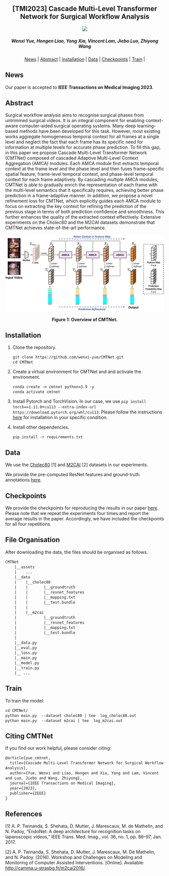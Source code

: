 <h2 align="center"> [TMI2023] Cascade Multi-Level Transformer Network for Surgical Workflow Analysis </h2>
<p align="center">
<a href="https://ieeexplore.ieee.org/document/10098668"><img src="https://img.shields.io/badge/ieee-Paper-<color>"></a>
</p>
<h5 align="center"><em>Wenxi Yue, Hongen Liao, Yong Xia, Vincent Lam, Jiebo Luo, Zhiyong Wang</em></h5>
<p align="center">
  <a href="#news">News</a> |
  <a href="#abstract">Abstract</a> |
  <a href="#installation">Installation</a> |
  <a href="#data">Data</a> |
  <a href="#checkpoints">Checkpoints</a> |
  <a href="#train">Train</a> |
</p>

## News 

Our paper is accepted to **IEEE Transactions on Medical Imaging 2023**. 



## Abstract 
Surgical workflow analysis aims to recognise surgical phases from untrimmed surgical videos. It is an integral component for enabling context-aware computer-aided surgical operating systems. Many deep learning-based methods have been developed for this task. However, most existing works aggregate homogeneous temporal context for all frames at a single level and neglect the fact that each frame has its specific need for information at multiple levels for accurate phase prediction. To fill this gap, in this paper we propose Cascade Multi-Level Transformer Network (CMTNet) composed of cascaded Adaptive Multi-Level Context Aggregation (AMCA) modules. Each AMCA module first extracts temporal context at the frame level and the phase level and then fuses frame-specific spatial feature, frame-level temporal context, and phase-level temporal context for each frame adaptively. By cascading multiple AMCA modules, CMTNet is able to gradually enrich the representation of each frame with the multi-level semantics that it specifically requires, achieving better phase prediction in a frame-adaptive manner. In addition, we propose a novel refinement loss for CMTNet, which explicitly guides each AMCA module to focus on extracting the key context for refining the prediction of the previous stage in terms of both prediction confidence and smoothness. This further enhances the quality of the extracted context effectively. Extensive experiments on the Cholec80 and the M2CAI datasets demonstrate that CMTNet achieves state-of-the-art performance.


![](assets/fig1.png)
<figcaption align = "center"><b>Figure 1: Overview of CMTNet. 
 </b></figcaption>


## Installation

1. Clone the repository.
      ```
      git clone https://github.com/wenxi-yue/CMTNet.git
      cd CMTNet
      ```

2. Create a virtual environment for CMTNet and and activate the environment.
    ```
    conda create -n cmtnet python=3.9 -y
    conda activate cmtnet
    ```
3. Install Pytorch and TorchVision. In our case, we use `pip install torch==1.11.0+cu113 --extra-index-url https://download.pytorch.org/whl/cu113`. Please follow the instructions [here](https://pytorch.org/get-started/locally/) for installation in your specific condition. 

4. Install other dependencies.
    ```
    pip install -r requirements.txt
    ```

## Data
We use the [Cholec80](http://camma.u-strasbg.fr/datasets/) [1] and [M2CAI](http://camma.u-strasbg.fr/m2cai2016/) [2] datasets in our experiments. 

We provide the pre-computed ResNet features and ground-truth annotations [here](https://unisyd-my.sharepoint.com/:f:/g/personal/wenxi_yue_sydney_edu_au/ErORQ6J492dLgy3emlb_YWYB4N3a0KRg9uInpq6SXRSZ-A?e=FViES6).



## Checkpoints
We provide the checkpoints for reproducing the results in our paper [here](https://unisyd-my.sharepoint.com/:f:/g/personal/wenxi_yue_sydney_edu_au/ErORQ6J492dLgy3emlb_YWYB4N3a0KRg9uInpq6SXRSZ-A?e=FViES6). Please note that we repeat the experiments four times and report the average results in the paper. Accordingly, we have included the checkpoints for all four repetitions.

##  File Organisation
After downloading the data, the files should be organised as follows.

  ```tree
  CMTNet
      |__assets
      |    ...
      |__data
      |    |__cholec80
      |    |       |__groundtruth
      |    |       |__resnet_features
      |    |       |__mapping.txt
      |    |       |__test.bundle
      |    |                   
      |    |__m2cai
      |            |__groundtruth
      |            |__resnet_features
      |            |__mapping.txt
      |            |__test.bundle
      |                   
      |__data.py
      |__eval.py
      |__loss.py
      |__main.py
      |__model.py
      |__train.py
      |__ ...
  ```

##  Train
To train the model:
```
cd CMTNet/
python main.py  --dataset cholec80 | tee  log_cholec80.out
python main.py  --dataset m2cai | tee  log_m2cai.out
```


##  Citing CMTNet

If you find our work helpful, please consider citing:
```
@article{yue_cmtnet,
  title={Cascade Multi-Level Transformer Network for Surgical Workflow Analysis},
  author={Yue, Wenxi and Liao, Hongen and Xia, Yong and Lam, Vincent and Luo, Jiebo and Wang, Zhiyong},
  journal={IEEE Transactions on Medical Imaging},
  year={2023},
  publisher={IEEE}
}
```


##  References
[1] A. P. Twinanda, S. Shehata, D. Mutter, J. Marescaux, M. de Mathelin, and N. Padoy, “EndoNet: A deep architecture for recognition tasks on laparoscopic videos,” IEEE Trans. Med. Imag., vol. 36, no. 1, pp. 86–97, Jan. 2017.

[2] A. P. Twinanda, S. Shehata, D. Mutter, J. Marescaux, M. De Mathelin, and N. Padoy. (2016). Workshop and Challenges on Modeling and Monitoring of Computer Assisted Interventions. [Online]. Available: http://camma.u-strasbg.fr/m2cai2016/.
